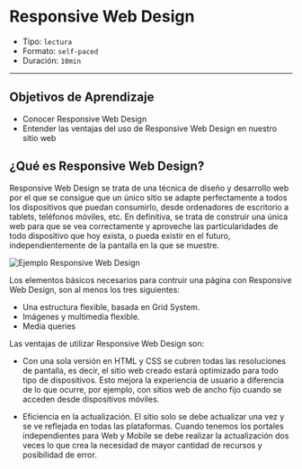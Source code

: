# Responsive Web Design

- Tipo: `lectura`
- Formato: `self-paced`
- Duración: `10min`

***

## Objetivos de Aprendizaje

- Conocer Responsive Web Design
- Entender las ventajas del uso de Responsive Web Design en nuestro sitio web


## ¿Qué es Responsive Web Design?

Responsive Web Design se trata de una técnica de diseño
y desarrollo web por el que se consigue que un único sitio se adapte perfectamente a todos los dispositivos que puedan consumirlo, desde ordenadores de escritorio a tablets, teléfonos móviles, etc. 
En definitiva, se trata de construir una única web para que se vea correctamente y aproveche las particularidades de todo dispositivo que hoy exista, o pueda existir en el futuro, independientemente de la pantalla en la que se muestre.

![Ejemplo Responsive Web Design](https://designmodo.com/wp-content/uploads/2011/10/4.jpg)

Los elementos básicos necesarios para contruir una página con Responsive Web Design, son al menos los tres siguientes:

 - Una estructura flexible, basada en Grid System.
 - Imágenes y multimedia flexible.
 - Media queries

Las ventajas de utilizar Responsive Web Design son:

 - Con una sola versión en HTML y CSS se cubren todas las resoluciones de pantalla, es decir, el sitio web creado estará optimizado para todo tipo de dispositivos. Esto mejora la experiencia de usuario a diferencia de lo que ocurre, por ejemplo, con sitios web de ancho fijo cuando se acceden desde dispositivos móviles.
 
 - Eficiencia en la actualización. El sitio solo se debe actualizar una vez y se ve reflejada en todas las plataformas. Cuando tenemos los portales independientes para Web y Mobile se debe realizar la actualización dos veces lo que crea la necesidad de mayor cantidad de recursos y posibilidad de error.